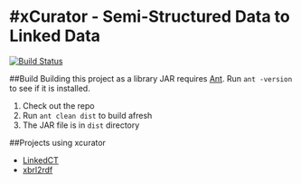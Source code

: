 #xCurator - Semi-Structured Data to Linked Data
========

[![Build Status](https://travis-ci.org/xcurator/xcurator.svg)](https://travis-ci.org/xcurator/xcurator)

##Build
Building this project as a library JAR requires [Ant](http://ant.apache.org). Run `ant -version` to see if it is installed.

1. Check out the repo
2. Run `ant clean dist` to build afresh
3. The JAR file is in `dist` directory

##Projects using xcurator

* [LinkedCT](http://linkedct.org/about/)
* [xbrl2rdf](https://github.com/ekzhu/xbrl2rdf)
